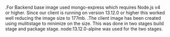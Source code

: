.For Backend base image used mongo-express which requires Node.js v4 or higher. Since our client is running on version 13.12.0 or higher this worked well reducing the image size to 177mb.
.The client image has been created using mulitistage to minimize on the size. This was done in two stages build stage and package stage. node:13.12.0-alpine was used for the two stages.